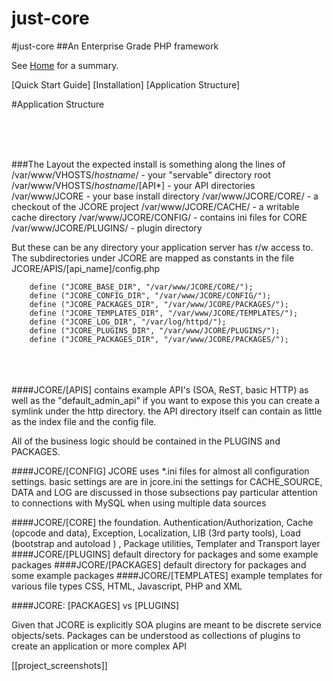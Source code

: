 # just-core
#just-core
##An Enterprise Grade PHP framework

See <a href="https://sourceforge.net/p/just-core/home/Home/">Home</a> for a summary.

[Quick Start Guide]
[Installation]
[Application Structure]



#Application Structure

 
 <br> <br> <br>

###The Layout
the expected install is something along the lines of
/var/www/VHOSTS/*hostname*/ - your "servable" directory root
/var/www/VHOSTS/*hostname*/[API*] - your API directories
/var/www/JCORE - your base install directory
/var/www/JCORE/CORE/ - a checkout of the JCORE project
/var/www/JCORE/CACHE/ - a writable cache directory
/var/www/JCORE/CONFIG/ - contains ini files for CORE
/var/www/JCORE/PLUGINS/ - plugin directory




But these can be any directory your application server has r/w access to. The subdirectories under JCORE are mapped as constants in the file JCORE/APIS/\[api_name\]/config.php

		define ("JCORE_BASE_DIR", "/var/www/JCORE/CORE/");
		define ("JCORE_CONFIG_DIR", "/var/www/JCORE/CONFIG/");
		define ("JCORE_PACKAGES_DIR", "/var/www/JCORE/PACKAGES/");
		define ("JCORE_TEMPLATES_DIR", "/var/www/JCORE/TEMPLATES/");
		define ("JCORE_LOG_DIR", "/var/log/httpd/"); 
		define ("JCORE_PLUGINS_DIR", "/var/www/JCORE/PLUGINS/");
		define ("JCORE_PACKAGES_DIR", "/var/www/JCORE/PACKAGES/");

 <br> <br> <br>
####JCORE/[APIS]
contains example API's (SOA, ReST, basic HTTP) as well as the "default_admin_api" 
if you want to expose this you can create a symlink under the http directory.
the API directory itself can contain as little as the index file and the config file. 

All of the business logic should be contained in the PLUGINS and PACKAGES.


####JCORE/[CONFIG]
JCORE uses *.ini files for almost all configuration settings. basic settings are are in jcore.ini
the settings for CACHE_SOURCE, DATA and LOG are discussed in those subsections
pay particular attention to connections with MySQL when using multiple data sources

####JCORE/[CORE]
the foundation. Authentication/Authorization, Cache (opcode and data), Exception, Localization, LIB (3rd party tools), Load (bootstrap and autoload ) ,  Package utilities, Templater and Transport layer 
####JCORE/[PLUGINS]
default directory for packages and some example packages 
####JCORE/[PACKAGES]
default directory for packages and some example packages 
####JCORE/[TEMPLATES]
example templates for various file types CSS, HTML, Javascript, PHP and XML

####JCORE: [PACKAGES] vs [PLUGINS]

Given that JCORE is explicitly SOA plugins are meant to be discrete service objects/sets. Packages can be understood as collections of plugins to create an application or more complex API


[[project_screenshots]]
